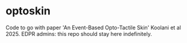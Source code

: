 # optoskin
Code to go with paper 'An Event-Based Opto-Tactile Skin' Koolani et al 2025. EDPR admins: this repo should stay here indefinitely.
